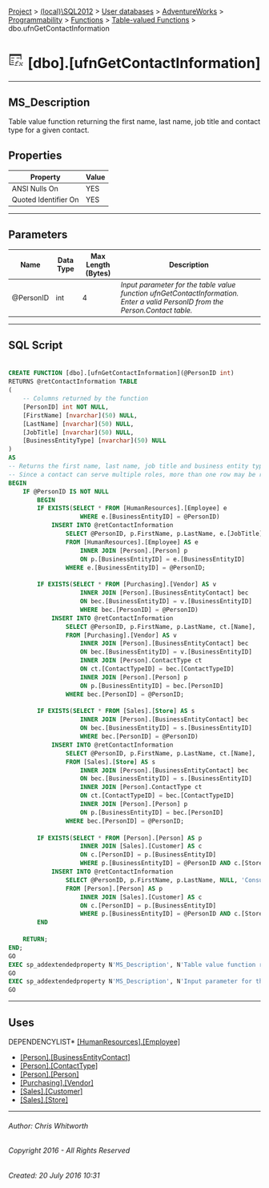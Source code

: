 #### 

[Project](../../../../../../index.md) > [(local)\\SQL2012](../../../../../index.md) > [User databases](../../../../index.md) > [AdventureWorks](../../../index.md) > [Programmability](../../index.md) > [Functions](../index.md) > [Table-valued Functions](Table-valued_Functions.md) > dbo.ufnGetContactInformation

# ![Table-valued Functions](../../../../../../Images/Function_Table32.png) [dbo].[ufnGetContactInformation]

---

## <a name="#description"></a>MS_Description

Table value function returning the first name, last name, job title and contact type for a given contact.

## <a name="#properties"></a>Properties

| Property | Value |
|---|---|
| ANSI Nulls On | YES |
| Quoted Identifier On | YES |


---

## <a name="#parameters"></a>Parameters

| Name | Data Type | Max Length (Bytes) | Description |
|---|---|---|---|
| @PersonID | int | 4 | _Input parameter for the table value function ufnGetContactInformation. Enter a valid PersonID from the Person.Contact table._ |


---

## <a name="#sqlscript"></a>SQL Script

```sql

CREATE FUNCTION [dbo].[ufnGetContactInformation](@PersonID int)
RETURNS @retContactInformation TABLE 
(
    -- Columns returned by the function
    [PersonID] int NOT NULL, 
    [FirstName] [nvarchar](50) NULL, 
    [LastName] [nvarchar](50) NULL, 
	[JobTitle] [nvarchar](50) NULL,
    [BusinessEntityType] [nvarchar](50) NULL
)
AS 
-- Returns the first name, last name, job title and business entity type for the specified contact.
-- Since a contact can serve multiple roles, more than one row may be returned.
BEGIN
	IF @PersonID IS NOT NULL 
		BEGIN
		IF EXISTS(SELECT * FROM [HumanResources].[Employee] e 
					WHERE e.[BusinessEntityID] = @PersonID) 
			INSERT INTO @retContactInformation
				SELECT @PersonID, p.FirstName, p.LastName, e.[JobTitle], 'Employee'
				FROM [HumanResources].[Employee] AS e
					INNER JOIN [Person].[Person] p
					ON p.[BusinessEntityID] = e.[BusinessEntityID]
				WHERE e.[BusinessEntityID] = @PersonID;

		IF EXISTS(SELECT * FROM [Purchasing].[Vendor] AS v
					INNER JOIN [Person].[BusinessEntityContact] bec 
					ON bec.[BusinessEntityID] = v.[BusinessEntityID]
					WHERE bec.[PersonID] = @PersonID)
			INSERT INTO @retContactInformation
				SELECT @PersonID, p.FirstName, p.LastName, ct.[Name], 'Vendor Contact' 
				FROM [Purchasing].[Vendor] AS v
					INNER JOIN [Person].[BusinessEntityContact] bec 
					ON bec.[BusinessEntityID] = v.[BusinessEntityID]
					INNER JOIN [Person].ContactType ct
					ON ct.[ContactTypeID] = bec.[ContactTypeID]
					INNER JOIN [Person].[Person] p
					ON p.[BusinessEntityID] = bec.[PersonID]
				WHERE bec.[PersonID] = @PersonID;
		
		IF EXISTS(SELECT * FROM [Sales].[Store] AS s
					INNER JOIN [Person].[BusinessEntityContact] bec 
					ON bec.[BusinessEntityID] = s.[BusinessEntityID]
					WHERE bec.[PersonID] = @PersonID)
			INSERT INTO @retContactInformation
				SELECT @PersonID, p.FirstName, p.LastName, ct.[Name], 'Store Contact' 
				FROM [Sales].[Store] AS s
					INNER JOIN [Person].[BusinessEntityContact] bec 
					ON bec.[BusinessEntityID] = s.[BusinessEntityID]
					INNER JOIN [Person].ContactType ct
					ON ct.[ContactTypeID] = bec.[ContactTypeID]
					INNER JOIN [Person].[Person] p
					ON p.[BusinessEntityID] = bec.[PersonID]
				WHERE bec.[PersonID] = @PersonID;

		IF EXISTS(SELECT * FROM [Person].[Person] AS p
					INNER JOIN [Sales].[Customer] AS c
					ON c.[PersonID] = p.[BusinessEntityID]
					WHERE p.[BusinessEntityID] = @PersonID AND c.[StoreID] IS NULL) 
			INSERT INTO @retContactInformation
				SELECT @PersonID, p.FirstName, p.LastName, NULL, 'Consumer' 
				FROM [Person].[Person] AS p
					INNER JOIN [Sales].[Customer] AS c
					ON c.[PersonID] = p.[BusinessEntityID]
					WHERE p.[BusinessEntityID] = @PersonID AND c.[StoreID] IS NULL; 
		END

	RETURN;
END;
GO
EXEC sp_addextendedproperty N'MS_Description', N'Table value function returning the first name, last name, job title and contact type for a given contact.', 'SCHEMA', N'dbo', 'FUNCTION', N'ufnGetContactInformation', NULL, NULL
GO
EXEC sp_addextendedproperty N'MS_Description', N'Input parameter for the table value function ufnGetContactInformation. Enter a valid PersonID from the Person.Contact table.', 'SCHEMA', N'dbo', 'FUNCTION', N'ufnGetContactInformation', 'PARAMETER', N'@PersonID'
GO

```


---

## <a name="#uses"></a>Uses

DEPENDENCYLIST* [[HumanResources].[Employee]](../../../Tables/Employee.md)
* [[Person].[BusinessEntityContact]](../../../Tables/BusinessEntityContact.md)
* [[Person].[ContactType]](../../../Tables/ContactType.md)
* [[Person].[Person]](../../../Tables/Person.md)
* [[Purchasing].[Vendor]](../../../Tables/Vendor.md)
* [[Sales].[Customer]](../../../Tables/Customer.md)
* [[Sales].[Store]](../../../Tables/Store.md)


---

###### Author:  Chris Whitworth

###### Copyright 2016 - All Rights Reserved

###### Created: 20 July 2016 10:31

